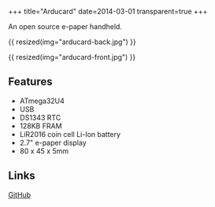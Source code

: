 +++
title="Arducard"
date=2014-03-01
transparent=true
+++

An open source e-paper handheld.

{{ resized(img="arducard-back.jpg") }}

{{ resized(img="arducard-front.jpg") }}

## Features
* ATmega32U4
* USB
* DS1343 RTC
* 128KB FRAM
* LiR2016 coin cell Li-Ion battery
* 2.7" e-paper display
* 80 x 45 x 5mm

## Links

[GitHub](https://github.com/Hylian/arducard)
